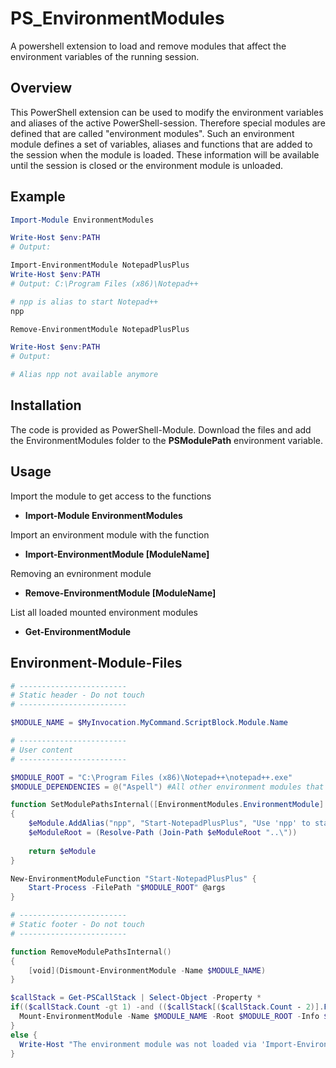 # PS_EnvironmentModules
A powershell extension to load and remove modules that affect the environment variables of the running session.

Overview
--------

This PowerShell extension can be used to modify the environment variables and aliases of the active PowerShell-session. Therefore special modules 
are defined that are called "environment modules". Such an environment module defines a set of variables, aliases and functions that are added to the session when the module is loaded. These information will be available until the session is closed or the environment module is unloaded.

Example
-------

```powershell
Import-Module EnvironmentModules

Write-Host $env:PATH
# Output: 

Import-EnvironmentModule NotepadPlusPlus
Write-Host $env:PATH
# Output: C:\Program Files (x86)\Notepad++

# npp is alias to start Notepad++
npp

Remove-EnvironmentModule NotepadPlusPlus

Write-Host $env:PATH
# Output: 

# Alias npp not available anymore
```

Installation
------------

The code is provided as PowerShell-Module. Download the files and add the EnvironmentModules folder to the **PSModulePath** environment variable. 


Usage
-----

Import the module to get access to the functions
- **Import-Module EnvironmentModules**

Import an environment module with the function
- **Import-EnvironmentModule [ModuleName]**

Removing an evnironment module
- **Remove-EnvironmentModule [ModuleName]**

List all loaded mounted environment modules
- **Get-EnvironmentModule**


Environment-Module-Files
------------------------

```powershell
# ------------------------
# Static header - Do not touch
# ------------------------

$MODULE_NAME = $MyInvocation.MyCommand.ScriptBlock.Module.Name

# ------------------------
# User content
# ------------------------

$MODULE_ROOT = "C:\Program Files (x86)\Notepad++\notepad++.exe"
$MODULE_DEPENDENCIES = @("Aspell") #All other environment modules that should be loaded as dependencies

function SetModulePathsInternal([EnvironmentModules.EnvironmentModule] $eModule, [String] $eModuleRoot)
{
	$eModule.AddAlias("npp", "Start-NotepadPlusPlus", "Use 'npp' to start Notepad++")
	$eModuleRoot = (Resolve-Path (Join-Path $eModuleRoot "..\"))
	
	return $eModule
}

New-EnvironmentModuleFunction "Start-NotepadPlusPlus" { 	
	Start-Process -FilePath "$MODULE_ROOT" @args
}

# ------------------------
# Static footer - Do not touch
# ------------------------

function RemoveModulePathsInternal()
{
	[void](Dismount-EnvironmentModule -Name $MODULE_NAME)
}

$callStack = Get-PSCallStack | Select-Object -Property *
if(($callStack.Count -gt 1) -and (($callStack[($callStack.Count - 2)].FunctionName) -match "Import-EnvironmentModule")) {
  Mount-EnvironmentModule -Name $MODULE_NAME -Root $MODULE_ROOT -Info $MyInvocation.MyCommand.ScriptBlock.Module -CreationDelegate ${function:SetModulePathsInternal} -DeletionDelegate ${function:RemoveModulePathsInternal} -Dependencies $MODULE_DEPENDENCIES
}
else {
  Write-Host "The environment module was not loaded via 'Import-EnvironmentModule' - it is treated as simple PowerShell-module" -foregroundcolor "Yellow" 
}
```
